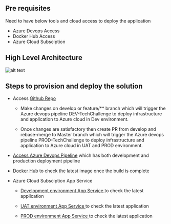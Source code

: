 ## Pre requisites

Need to have below tools and cloud access to deploy the application
  - Azure Devops Access
  - Docker Hub Access
  - Azure Cloud Subsciption

## High Level Architecture

![alt text](https://github.com/sathish86/TechChallengeApp/tree/develop/doc/images/AzureDeployTechChallenge.png)

## Steps to provision and deploy the solution

- Access [Github Repo](https://github.com/sathish86/TechChallengeApp)
    - Make changes on develop or feature/** branch which will trigger the Azure devops pipeline DEV-TechChallenge to deploy infrastructure and application to Azure cloud in Dev environment.

    - Once changes are satisfactory then create PR from develop and rebase-merge to Master branch which will trigger the Azure devops pipeline PROD-TechChallenge to deploy infrastructure and application to Azure cloud in UAT and PROD environment.
  
- [Access Azure Devops Pipeline](https://dev.azure.com/serviantech/techchallenge/_build) which has both development and production deployment pipeline 

- [Docker Hub](https://hub.docker.com/r/sathish86/techchallengeapp/tags) to check the latest image once the build is complete

- Azure Cloud Subsciption App Service
    - [Development environment App Service ](https://servian-techchallenge-dev.azurewebsites.net/) to check the latest application

    - [UAT environment App Service ](https://servian-techchallenge-uat.azurewebsites.net/) to check the latest application

    - [PROD environment App Service ](https://servian-techchallenge-prod.azurewebsites.net/) to check the latest application